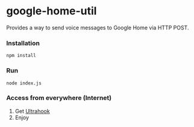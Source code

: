 # google-home-util

Provides a way to send voice messages to Google Home via HTTP POST.

### Installation

  `npm install`

### Run

  `node index.js`

### Access from everywhere (Internet)

1. Get [Ultrahook](http://www.ultrahook.com/)
2. Enjoy
